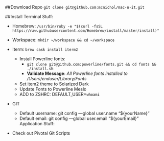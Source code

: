 ##Download Repo
`git clone git@github.com:mcnichol/mac-n-it.git`

##Install
Terminal Stuff:
- Homebrew: `/usr/bin/ruby -e "$(curl -fsSL https://raw.githubusercontent.com/Homebrew/install/master/install)"`
- Workspace: `mkdir ~/workspace && cd ~/workspace`
- Iterm: `brew cask install iterm2`
    - Install Powerline fonts: 
        - `git clone git@github.com:powerline/fonts.git && cd fonts && ./install.sh`
        - **Validate Message:** *All Powerline fonts installed to /Users/enduser/Library/Fonts*    
    - Set item2 theme to Solarized Dark
    - Update Fonts to Powerline Meslo
    - ADD to ZSHRC: DEFAULT_USER=`whoami`
- GIT
    - Default username: git config —global user.name “${yourName}”
    - Default email: git config —global user.email “${yourEmail}” 
Application Stuff:


- Check out Pivotal Git Scripts
